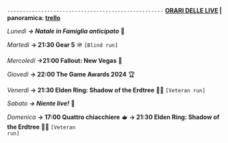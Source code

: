 <code>---------------------------------------------------</code>
<b><u>ORARI DELLE LIVE</u> | panoramica: <a href="https://trello.com/b/iKwdSGf3/sabaku">trello</a></b>

<i>Lunedì</i>
<b><i>→ Natale in Famiglia anticipato</i></b> 🎄

<i>Martedì</i>
<b>→ 21:30 Gear 5</b> 🪖 <code>[Blind run]</code>

<i>Mercoledì</i>
<b>→21:00 Fallout: New Vegas</b> 🥫

<i>Giovedì</i>
<b>→ 22:00 The Game Awards 2024</b> 🏆

<i>Venerdì</i>
<b>→ 21:30 Elden Ring: Shadow of the Erdtree</b> 🌲🌑 <code>[Veteran run]</code>

<i>Sabato</i>
<b><i>→ Niente live!</i></b> 🕺

<i>Domenica</i>
<b>→ 17:00 Quattro chiacchiere</b> 🫖
<b>→ 21:30 Elden Ring: Shadow of the Erdtree</b> 🌲🌑 <code>[Veteran run]</code>

